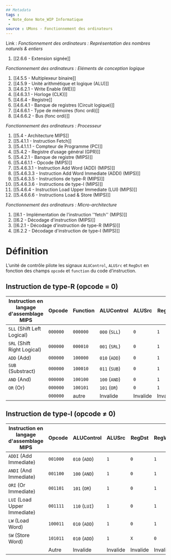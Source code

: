 ```yaml
---
## Metadata
tags : 
 - Note_done Note_WIP Informatique
 - 
source : UMons - Fonctionnement des ordinateurs
---
```


Link :
_Fonctionnement des ordinateurs : Représentation des nombres naturels & entiers_
1. [[2.6.6 - Extension signée]]

_Fonctionnement des ordinateurs : Eléments de conception logique_
1. [[4.5.5 - Multiplexeur binaire]]
1. [[4.5.9 - Unité arithmétique et logique (ALU)]]
2. [[4.6.2.1 - Write Enable (WE)]]
3. [[4.6.3.1 - Horloge (CLK)]]
4. [[4.6.4 - Registre]]
5. [[4.6.4.1 - Banque de registres (Circuit logique)]]
6. [[4.6.6.1 - Type de mémoires (fonc ordi)]]
7. [[4.6.6.2 - Bus (fonc ordi)]]

_Fonctionnement des ordinateurs : Processeur_
1. [[5.4 - Architecture MIPS]]
2. [[5.4.1.1 - Instruction Fetch]]
3. [[5.4.1.1.1 - Compteur de Programme (PC)]]
4. [[5.4.2 - Registre d’usage général (GPR)]]
5. [[5.4.2.1 - Banque de registre (MIPS)]]
6. [[5.4.6.1.1 - Opcode (MIPS)]]
7. [[5.4.6.3.1 - Instruction Add Word (ADD) (MIPS)]]
8. [[5.4.6.3.3 - Instruction Add Word Immediate (ADDI) (MIPS)]]
9. [[5.4.6.3.5 - Instructions de type-R (MIPS)]]
10. [[5.4.6.3.6 - Instructions de type-I (MIPS)]]
11. [[5.4.6.4 - Instruction Load Upper Immediate (LUI) (MIPS)]]
12. [[5.4.6.6.6 - Instructions Load & Store (MIPS)]]

_Fonctionnement des ordinateurs : Micro-architecture_
1. [[6.1 - Implémentation de l'instruction ''fetch'' (MIPS)]]
2. [[6.2 - Décodage d'instruction (MIPS)]]
3. [[6.2.1 - Décodage d'instruction de type-R (MIPS)]]
4. [[6.2.2 - Décodage d'instruction de type-I (MIPS)]]

# Définition
L’unité de contrôle pilote les signaux `ALUControl`, `ALUSrc` et `RegDst` en fonction des champs `opcode` et `function` du code d’instruction.
## Instruction de type-R (opcode = 0)
| Instruction en langage d'assemblage MIPS | Opcode   | Function | ALUControl    | ALUSrc   | RegDst   | RegWrite | MemWrite | MemToReg |
| ---------------------------------------- | -------- | -------- | ------------- | -------- | -------- | -------- | -------- | -------- |
| `SLL` (Shift Left Logical)               | `000000` | `000000` | `000` (`SLL`) | `0`      | `1`      | `1`      | `0`      | `0`      |
| `SRL` (Shift Right Logical)              | `000000` | `000010` | `001` (`SRL`) | `0`      | `1`      | `1`      | `0`      | `0`      |
| `ADD` (Add)                              | `000000` | `100000` | `010` (`ADD`) | `0`      | `1`      | `1`      | `0`      | `0`      |
| `SUB` (Substract)                        | `000000` | `100010` | `011` (`SUB`) | `0`      | `1`      | `1`      | `0`      | `0`      |
| `AND` (And)                              | `000000` | `100100` | `100` (`AND`) | `0`      | `1`      | `1`      | `0`      | `0`      |
| `OR` (Or)                                | `000000` | `100101` | `101` (`OR`)  | `0`      | `1`      | `1`      | `0`      | `0`      |
|                                          | `000000` | autre    | Invalide      | Invalide | Invalide | Invalide | Invalide | Invalide |
## Instruction de type-I (opcode $\neq$ 0)
| Instruction en langage d'assemblage MIPS | Opcode   | ALUControl    | ALUSrc   | RegDst   | RegWrite | MemWrite | MemToReg |
| ---------------------------------------- | -------- | ------------- | -------- | -------- | -------- | -------- | -------- |
| `ADDI` (Add Immediate)                   | `001000` | `010` (`ADD`) | `1`      | `0`      | `1`      | `0`      | `0`      |
| `ANDI` (And Immediate)                   | `001100` | `100` (`AND`) | `1`      | `0`      | `1`      | `0`      | `0`      |
| `ORI` (Or Immediate)                     | `001101` | `101` (`OR`)  | `1`      | `0`      | `1`      | `0`      | `0`      |
| `LUI` (Load Upper Immediate)             | `001111` | `110` (`LUI`) | `1`      | `0`      | `1`      | `0`      | `0`      |
| `LW` (Load Word)                         | `100011` | `010` (`ADD`) | `1`      | `0`      | `1`      | `0`      | `1`      |
| `SW` (Store Word)                        | `101011` | `010` (`ADD`) | `1`      | `X`      | `0`      | `1`      | `0`      |
|                                          | Autre    | Invalide      | Invalide | Invalide | Invalide | Invalide | Invalide |

